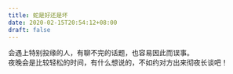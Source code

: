 ```yaml
---
title: 蛇是好还是坏
date: 2020-02-15T20:54:12+08:00
draft: false
---
```


会遇上特别投缘的人，有聊不完的话题，也容易因此而误事。<br>
夜晚会是比较轻松的时间，有什么想说的，不如约对方出来彻夜长谈吧！